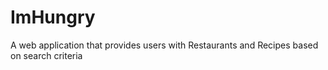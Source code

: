 # ImHungry
A web application that provides users with Restaurants and Recipes based on search criteria
